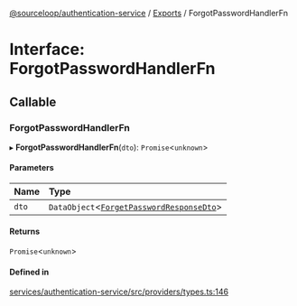 [@sourceloop/authentication-service](../README.md) / [Exports](../modules.md) / ForgotPasswordHandlerFn

# Interface: ForgotPasswordHandlerFn

## Callable

### ForgotPasswordHandlerFn

▸ **ForgotPasswordHandlerFn**(`dto`): `Promise`<`unknown`\>

#### Parameters

| Name | Type |
| :------ | :------ |
| `dto` | `DataObject`<[`ForgetPasswordResponseDto`](../classes/ForgetPasswordResponseDto.md)\> |

#### Returns

`Promise`<`unknown`\>

#### Defined in

[services/authentication-service/src/providers/types.ts:146](https://github.com/codeweb05/repo1/blob/a4cf318/services/authentication-service/src/providers/types.ts#L146)
